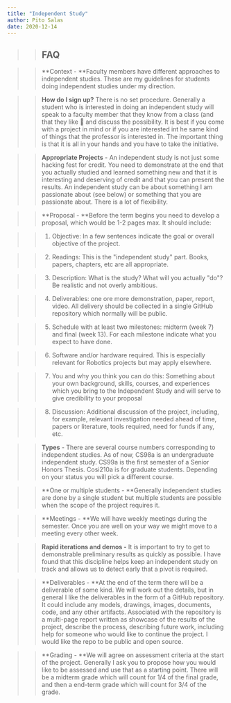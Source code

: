 ```yaml
---
title: "Independent Study"
author: Pito Salas
date: 2020-12-14
---
```


>>

>> ## FAQ

>>

>> **Context - **Faculty members have different approaches to independent
studies. These are my guidelines for students doing independent studies under
my direction.

>>

>> **How do I sign up?** There is no set procedure. Generally a student who is
interested in doing an independent study will speak to a faculty member that
they know from a class (and that they like 🙂 and discuss the possibility. It
is best if you come with a project in mind or if you are interested int he
same kind of things that the professor is interested in. The important thing
is that it is all in your hands and you have to take the initiative.

>>

>> **Appropriate Projects** - An independent study is not just some hacking
fest for credit. You need to demonstrate at the end that you actually studied
and learned something new and that it is interesting and deserving of credit
and that you can present the results. An independent study can be about
something I am passionate about (see below) or something that you are
passionate about. There is a lot of flexibility.

>>

>> **Proposal - **Before the term begins you need to develop a proposal, which
would be 1-2 pages max. It should include:

>>

>>   1. Objective: In a few sentences indicate the goal or overall objective
of the project.

>>   2. Readings: This is the "independent study" part. Books, papers,
chapters, etc are all appropriate.

>>   3. Description: What is the study? What will you actually "do"? Be
realistic and not overly ambitious.

>>   4. Deliverables: one ore more demonstration, paper, report, video. All
delivery should be collected in a single GitHub repository which normally will
be public.

>>   5. Schedule with at least two milestones: midterm (week 7) and final
(week 13). For each milestone indicate what you expect to have done.

>>   6. Software and/or hardware required. This is especially relevant for
Robotics projects but may apply elsewhere.

>>   7. You and why you think you can do this: Something about your own
background, skills, courses, and experiences which you bring to the
Independent Study and will serve to give credibility to your proposal

>>   8. Discussion: Additional discussion of the project, including, for
example, relevant investigation needed ahead of time, papers or literature,
tools required, need for funds if any, etc.

>>

>>

>> **Types** - There are several course numbers corresponding to independent
studies. As of now, CS98a is an undergraduate independent study. CS99a is the
first semester of a Senior Honors Thesis. Cosi210a is for graduate students.
Depending on your status you will pick a different course.

>>

>> **One or multiple students - **Generally independent studies are done by a
single student but multiple students are possible when the scope of the
project requires it.

>>

>> **Meetings - **We will have weekly meetings during the semester. Once you
are well on your way we might move to a meeting every other week.

>>

>> **Rapid iterations and demos -** It is important to try to get to
demonstrable preliminary results as quickly as possible. I have found that
this discipline helps keep an independent study on track and allows us to
detect early that a pivot is required.

>>

>> **Deliverables - **At the end of the term there will be a deliverable of
some kind. We will work out the details, but in general I like the
deliverables in the form of a GitHub repository. It could include any models,
drawings, images, documents, code, and any other artifacts. Associated with
the repository is a multi-page report written as showcase of the results of
the project, describe the process, describing future work, including help for
someone who would like to continue the project. I would like the repo to be
public and open source.

>>

>> **Grading - **We will agree on assessment criteria at the start of the
project. Generally I ask you to propose how you would like to be assessed and
use that as a starting point. There will be a midterm grade which will count
for 1/4 of the final grade, and then a end-term grade which will count for 3/4
of the grade.



